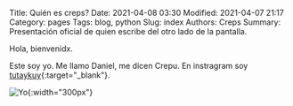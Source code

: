 Title: Quién es creps?
Date: 2021-04-08 03:30
Modified: 2021-04-07 21:17
Category: pages
Tags: blog, python
Slug: index
Authors: Creps
Summary: Presentación oficial de quien escribe del otro lado de la pantalla.

Hola, bienvenidx.

Este soy yo. Me llamo Daniel, me dicen Crepu. En instragram soy [tutaykuy](https://www.instagram.com/tutaykuy/){:target="_blank"}.

![Yo]({static}/images/yo.jpg){:width="300px"}